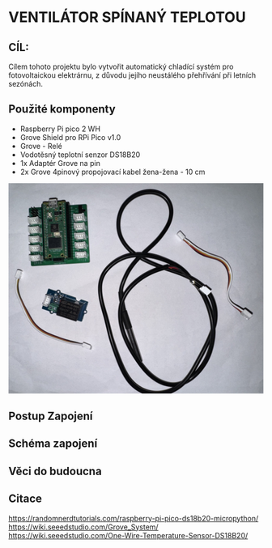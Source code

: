 # VENTILÁTOR SPÍNANÝ TEPLOTOU

## CÍL:

Cílem tohoto projektu bylo vytvořit automatický chladící systém pro fotovoltaickou elektrárnu,
z důvodu jejího neustálého přehřívání při letních sezónách.

## Použité komponenty

- Raspberry Pi pico 2 WH
- Grove Shield pro RPi Pico v1.0
- Grove - Relé
- Vodotěsný teplotní senzor DS18B20
- 1x Adaptér Grove na pin
- 2x Grove 4pinový propojovací kabel žena-žena - 10 cm

<img src="parts.png" al
t="drawing" width="600px"/>



## Postup Zapojení

## Schéma zapojení

## Věci do budoucna

## Citace





https://randomnerdtutorials.com/raspberry-pi-pico-ds18b20-micropython/
https://wiki.seeedstudio.com/Grove_System/
https://wiki.seeedstudio.com/One-Wire-Temperature-Sensor-DS18B20/
